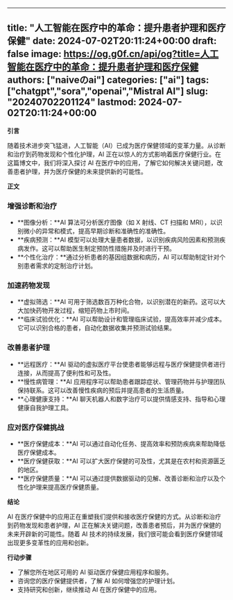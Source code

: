 
---
title: "人工智能在医疗中的革命：提升患者护理和医疗保健"
date: 2024-07-02T20:11:24+00:00
draft: false
image: https://og.g0f.cn/api/og?title=人工智能在医疗中的革命：提升患者护理和医疗保健
authors: ["naiveのai"]
categories: ["ai"]
tags: ["chatgpt","sora","openai","Mistral AI"]
slug: "20240702201124"
lastmod: 2024-07-02T20:11:24+00:00
---
**引言**

随着技术进步突飞猛进，人工智能（AI）已成为医疗保健领域的变革力量。从诊断和治疗到药物发现和个性化护理，AI 正在以惊人的方式影响着医疗保健行业。在这篇博文中，我们将深入探讨 AI 在医疗中的应用，了解它如何解决关键问题，改善患者护理，并为医疗保健的未来提供新的可能性。

**正文**

### 增强诊断和治疗

* **图像分析：**AI 算法可分析医疗图像（如 X 射线、CT 扫描和 MRI），以识别微小的异常和模式，提高早期诊断和准确性的准确性。
* **疾病预测：**AI 模型可以处理大量患者数据，以识别疾病风险因素和预测疾病发作。这可以帮助医生制定预防性措施并及时进行干预。
* **个性化治疗：**通过分析患者的基因组数据和病历，AI 可以帮助制定针对个别患者需求的定制治疗计划。

### 加速药物发现

* **虚拟筛选：**AI 可用于筛选数百万种化合物，以识别潜在的新药。这可以大大加快药物开发过程，缩短药物上市时间。
* **临床试验优化：**AI 可以帮助设计和管理临床试验，提高效率并减少成本。它可以识别合格的患者，自动化数据收集并预测试验结果。

### 改善患者护理

* **远程医疗：**AI 驱动的虚拟医疗平台使患者能够远程与医疗保健提供者进行连接，从而提高了便利性和可及性。
* **慢性病管理：**AI 应用程序可以帮助患者跟踪症状、管理药物并与护理团队保持联系。这可以改善慢性疾病的预后并提高患者的生活质量。
* **心理健康支持：**AI 聊天机器人和数字治疗可以提供情感支持、指导和心理健康自我护理工具。

### 应对医疗保健挑战

* **医疗保健成本：**AI 可以通过自动化任务、提高效率和预防疾病来帮助降低医疗保健成本。
* **医疗保健获取：**AI 可以扩大医疗保健的可及性，尤其是在农村和资源匮乏的地区。
* **医疗保健质量：**AI 可以通过提供数据驱动的见解、改善诊断和治疗以及个性化护理来提高医疗保健质量。

**结论**

AI 在医疗保健中的应用正在重塑我们提供和接收医疗保健的方式。从诊断和治疗到药物发现和患者护理，AI 正在解决关键问题，改善患者预后，并为医疗保健的未来开辟新的可能性。随着 AI 技术的持续发展，我们很可能会看到医疗保健领域出现更多变革性的应用和创新。

**行动步骤**

* 了解您所在地区可用的 AI 驱动医疗保健应用程序和服务。
* 咨询您的医疗保健提供者，了解 AI 如何增强您的护理计划。
* 支持研究和创新，继续推动 AI 在医疗保健中的应用。